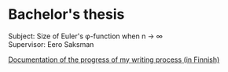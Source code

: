 # Bachelor's thesis

Subject: Size of Euler's φ-function when n → ∞  
Supervisor: Eero Saksman

[Documentation of the progress of my writing process (in Finnish)](https://github.com/ellikiiski/Bachelors-thesis-2021-MAT/blob/master/Dokumentointi.md)


